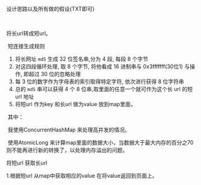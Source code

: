 

设计思路以及所有做的假设(TXT即可)

​	

将长url转成短url。

​	短连接生成规则

1. 将长网址 `md5` 生成 32 位签名串,分为 4 段, 每段 8 个字节
2. 对这四段循环处理, 取 8 个字节, 将他看成 16 进制串与 0x3fffffff(30位1) 与操作, 即超过 30 位的忽略处理
3. 每 3 位的数字作为字母表的索引取得特定字符, 依次进行获得 8 位字符串
4. 总的 `md5` 串可以获得 4 个 8 位串,取里面的任意一个就可作为这个长 url 的短 url 地址
5. 将短url 作为key 和长url 做为value 放到map里面，

  

​    其中：

​	我使用ConcurrentHashMap 来处理高并发的情况。

​    使用AtomicLong 来计算map里面的数据大小，当数据大于最大内存的百分之70 则不能再进行新的转换了，以处理内存溢出的问题。

 

将短url 获取长url

  1.根据短url 从map中获取相应的value 在将value返回到页面上。